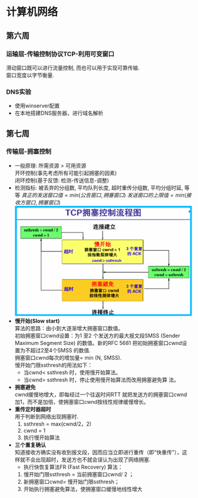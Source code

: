 # 计算机网络

## 第六周

### 运输层-传输控制协议TCP-利用可变窗口

滑动窗口既可以进行流量控制, 而也可以用于实现可靠传输.  
窗口宽度以字节衡量.

### DNS实验

- 使用winserver配置
- 在本地搭建DNS服务器，进行域名解析

## 第七周

### 传输层-拥塞控制

- 一般原理: 所需资源 $>$ 可用资源  
    开环控制(事先考虑所有可能引起拥塞的因素)  
    闭环控制(基于反馈: 检测-传送信息-调整)
- 检测指标: 被丢弃的分组数, 平均队列长度, 超时重传分组数, 平均分组时延, 等等
    $真正的发送窗口值=min(公告窗口, 拥塞窗口)$
    $发送窗口的上限值=min(接收方窗口, 拥塞窗口)$
![拥塞控制流程](拥塞控制流程图.png)
- **慢开始(Slow start)**  
    算法的思路：由小到大逐渐增大拥塞窗口数值。  
    初始拥塞窗口cwnd设置：为1 至2 个发送方的最大报文段SMSS (Sender Maximum Segment Size) 的数值。新的RFC 5681 把初始拥塞窗口cwnd设置为不超过2至4个SMSS 的数值.  
    拥塞窗口cwnd每次的增加量= min (N, SMSS).  
    慢开始门限ssthresh的用法如下：
  - 当cwnd< ssthresh 时，使用慢开始算法。
  - 当cwnd> ssthresh 时，停止使用慢开始算法而改用拥塞避免算
法。
- **拥塞避免**  
    cwnd缓慢地增大，即每经过一个往返时间RTT 就把发送方的拥塞窗口cwnd加1，而不是加倍，使拥塞窗口cwnd按线性规律缓慢增长。  
- **重传定时器超时**  
    用于判断到网络出现拥塞时.  
  1. ssthresh = max(cwnd/2，2)
  2. cwnd = 1
  3. 执行慢开始算法
- **三个重复确认**  
    知道接收方确实没有收到报文段，因而应当立即进行重传（即“快重传”），这样就不会出现超时，发送方也不就会误认为出现了网络拥塞.
  - 执行快恢复算法FR (Fast Recovery) 算法：
  1. 慢开始门限ssthresh = 当前拥塞窗口cwnd/ 2 ；
  2. 新拥塞窗口cwnd= 慢开始门限ssthresh；
  3. 开始执行拥塞避免算法，使拥塞窗口缓慢地线性增大
